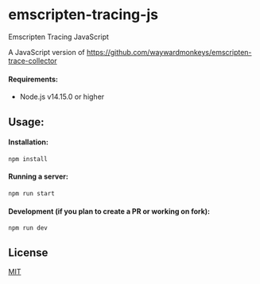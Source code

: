 # emscripten-tracing-js
Emscripten Tracing JavaScript

A JavaScript version of https://github.com/waywardmonkeys/emscripten-trace-collector

#### Requirements:
- Node.js v14.15.0 or higher

## Usage:

#### Installation:
`npm install`

#### Running a server:
`npm run start`

#### Development (if you plan to create a PR or working on fork):
`npm run dev`

## License
[MIT](./LICENSE)